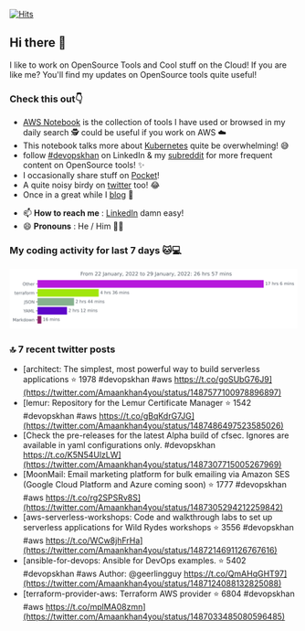 [![Hits](https://hits.seeyoufarm.com/api/count/incr/badge.svg?url=https%3A%2F%2Fgithub.com%2Fakhan4u%2Fhit-counter&count_bg=%2379C83D&title_bg=%23555555&icon=&icon_color=%23E7E7E7&title=visits&edge_flat=false)](https://hits.seeyoufarm.com)

## Hi there 👋

I like to work on OpenSource Tools and Cool stuff on the Cloud! If you are like me? You'll find my updates on OpenSource tools quite useful!

### Check this out👇

* [AWS Notebook](https://histre.com/public/notebooks/dnllyanu/aws/) is the collection of tools I have used or browsed in my daily search 🕵️ could be useful if you work on AWS ☁️
* This notebook talks more about [Kubernetes](https://histre.com/public/notebooks/6uxdvo3y/kubernetes/) quite be overwhelming! 😅
* follow [#devopskhan](https://www.linkedin.com/feed/hashtag/devopskhan/) on LinkedIn & my [subreddit](https://www.reddit.com/r/devopskhan/) for more frequent content on OpenSource tools! ✨
* I occasionally share stuff on [Pocket](https://getpocket.com/@ej6g8d1dp2829A16a9Tf5d4T6bAMp3d8791rejDe86yem3bm4e14ex4fT4dluk29)!
* A quite noisy birdy on [twitter](https://twitter.com/Amaankhan4you) too! 😂
* Once in a great while I [blog](https://linuxparrot.com/) 😬


- 📫 **How to reach me** : [LinkedIn](https://www.linkedin.com/in/amaan-khan-linux-ninja) damn easy!
- 😄 **Pronouns** : He / Him 🤷‍♂️

### My coding activity for last 7 days 🐱💻

<img src="https://github.com/akhan4u/akhan4u/blob/main/images/stat.svg" alt="Amaan's Wakatime Activity!"/>

### 🔝 7 recent twitter posts
<!-- DEVDOJO:START -->
- [architect: The simplest, most powerful way to build serverless applications
⭐️ 1978
#devopskhan #aws
https://t.co/goSUbG76J9](https://twitter.com/Amaankhan4you/status/1487577100978896897)
- [lemur: Repository for the Lemur Certificate Manager
⭐️ 1542
#devopskhan #aws
https://t.co/gBqKdrG7JG](https://twitter.com/Amaankhan4you/status/1487486497523585026)
- [Check the pre-releases for the latest Alpha build of cfsec. Ignores are available in yaml configurations only. #devopskhan https://t.co/K5N54UlzLW](https://twitter.com/Amaankhan4you/status/1487307715005267969)
- [MoonMail: Email marketing platform for bulk emailing via Amazon SES &lpar;Google Cloud Platform and Azure coming soon&rpar;
⭐️ 1777
#devopskhan #aws
https://t.co/rg2SPSRv8S](https://twitter.com/Amaankhan4you/status/1487305294212259842)
- [aws-serverless-workshops: Code and walkthrough labs to set up serverless applications for Wild Rydes workshops
⭐️ 3556
#devopskhan #aws
https://t.co/WCw8jhFrHa](https://twitter.com/Amaankhan4you/status/1487214691126767616)
- [ansible-for-devops: Ansible for DevOps examples.
⭐️ 5402
#devopskhan #aws
Author: @geerlingguy
https://t.co/QmAHqGHT97](https://twitter.com/Amaankhan4you/status/1487124088132825088)
- [terraform-provider-aws: Terraform AWS provider
⭐️ 6804
#devopskhan #aws
https://t.co/mplMA08zmn](https://twitter.com/Amaankhan4you/status/1487033485080596485)
<!-- DEVDOJO:END -->

<!-- ![Amaan's GitHub stats](https://github-readme-stats.vercel.app/api?username=akhan4u&count_private=true&show_icons=true&hide=contribs) -->
